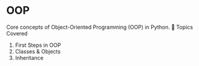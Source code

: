 # OOP
Core concepts of Object-Oriented Programming (OOP) in Python.
🧠 Topics Covered

1. First Steps in OOP
2. Classes & Objects
3. Inheritance
